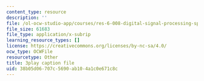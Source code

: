 ```yaml
---
content_type: resource
description: ''
file: /ol-ocw-studio-app/courses/res-6-008-digital-signal-processing-spring-2011/38b05d06707c5690ab104a1c0e671c8c_I9u15zdgJvI.vtt
file_size: 61683
file_type: application/x-subrip
learning_resource_types: []
license: https://creativecommons.org/licenses/by-nc-sa/4.0/
ocw_type: OCWFile
resourcetype: Other
title: 3play caption file
uid: 38b05d06-707c-5690-ab10-4a1c0e671c8c
---
```

